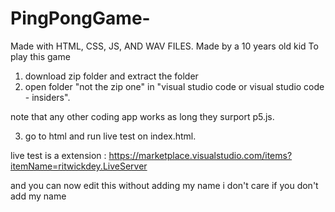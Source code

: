 # PingPongGame-
Made with HTML, CSS, JS, AND WAV FILES.
Made by a 10 years old kid
To play this game 

1. download zip folder and extract the folder
2. open folder "not the zip one" in "visual studio code or visual studio code - insiders".

note that any other coding app works as long they surport p5.js.

3. go to html and run live test on index.html.

live test is a extension : https://marketplace.visualstudio.com/items?itemName=ritwickdey.LiveServer

and you can now edit this without adding my name i don't care if you don't add my name



